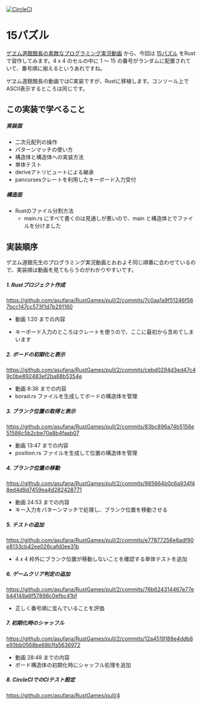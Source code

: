 [![CircleCI](https://circleci.com/gh/asufana/RustGames.svg?style=svg)](https://circleci.com/gh/asufana/RustGames)

# 15パズル

[ゲヱム道館館長の素敵なプログラミング実況動画](https://www.youtube.com/channel/UCj3K2Xy0nQr3Jdc0nd-8zQw) から、今回は [15パズル](https://www.youtube.com/watch?v=YoQt9RHy8rA) をRustで習作してみます。4 x 4 のセルの中に 1 〜 15 の番号がランダムに配置されていて、番号順に揃えるというあれですね。

ゲヱム道館館長の動画ではC実装ですが、Rustに移植します。コンソール上でASCII表示するところは同じです。



## この実装で学べること

##### 実装面

- 二次元配列の操作
- パターンマッチの使い方
- 構造体と構造体への実装方法
- 単体テスト
- deriveアトリビュートによる継承
- pancursesクレートを利用したキーボード入力受付

##### 構造面

- Rustのファイル分割方法
  - main.rs にすべて書くのは見通しが悪いので、main と構造体とでファイルを分けました



## 実装順序

ゲヱム道館先生のプログラミング実況動画とおおよそ同じ順番に合わせているので、実装順は動画を見てもらうのがわかりやすいです。

##### 1. Rustプロジェクト作成

https://github.com/asufana/RustGames/pull/2/commits/7c0aa1a9f51246f567bcc147cc573f1d7b291160

- 動画 1:20 までの内容

- キーボード入力のところはクレートを使うので、ここに最初から含めてしまいます



##### 2. ボードの初期化と表示

https://github.com/asufana/RustGames/pull/2/commits/cebd0294d3ed47c49c0be892483ef2ba68b5354e

- 動画 8:36 までの内容
- borad.rs ファイルを生成してボードの構造体を管理



##### 3. ブランク位置の取得と表示

https://github.com/asufana/RustGames/pull/2/commits/83bc896a74b5156e51586c5b2cbe70a8b4faab07

- 動画 13:47 までの内容
- position.rs ファイルを生成して位置の構造体を管理



##### 4. ブランク位置の移動

https://github.com/asufana/RustGames/pull/2/commits/985664b0c6a934f48ed4d9d7459ea4d282428771

- 動画 24:53 までの内容
- キー入力をパターンマッチで処理し、ブランク位置を移動させる



##### 5. テストの追加

https://github.com/asufana/RustGames/pull/2/commits/e77877256e6adf90e8133cb42ee026cafd0ee31b

- 4 x 4 枠外にブランク位置が移動しないことを確認する単体テストを追加



##### 6. ゲームクリア判定の追加

https://github.com/asufana/RustGames/pull/2/commits/76b624314467e77eb44148a6f57898c0efbc41bf

- 正しく番号順に並んでいることを評価



##### 7. 初期化時のシャッフル

https://github.com/asufana/RustGames/pull/2/commits/12a4519188e4ddb8e93bb0568be68b1fa5636972

- 動画 28:48 までの内容
- ボード構造体の初期化時にシャッフル処理を追加



##### 8. CircleCIでのCIテスト設定

https://github.com/asufana/RustGames/pull/4







